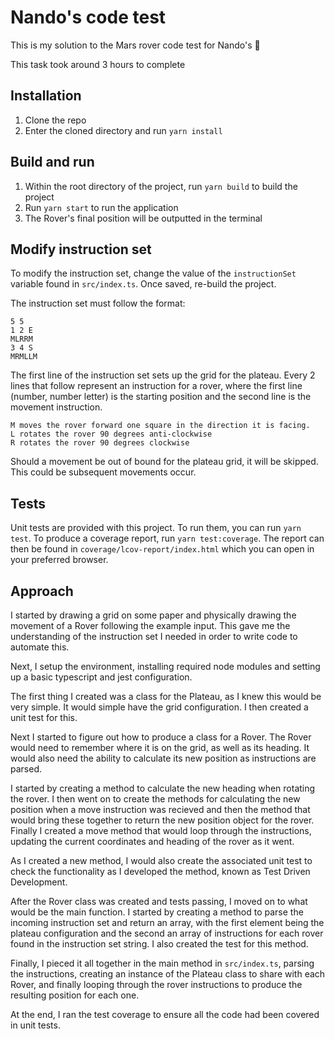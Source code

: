 # Nando's code test

This is my solution to the Mars rover code test for Nando's 🚀

This task took around 3 hours to complete

## Installation

1. Clone the repo
2. Enter the cloned directory and run `yarn install`

## Build and run

1. Within the root directory of the project, run `yarn build` to build the project
2. Run `yarn start` to run the application
3. The Rover's final position will be outputted in the terminal

## Modify instruction set

To modify the instruction set, change the value of the `instructionSet` variable found in `src/index.ts`. Once saved, re-build the project.

The instruction set must follow the format:

```
5 5
1 2 E
MLRRM
3 4 S
MRMLLM
```

The first line of the instruction set sets up the grid for the plateau. Every 2 lines that follow represent an instruction for a rover, where the first line (number, number letter) is the starting position and the second line is the movement instruction.

```
M moves the rover forward one square in the direction it is facing.
L rotates the rover 90 degrees anti-clockwise
R rotates the rover 90 degrees clockwise
```

Should a movement be out of bound for the plateau grid, it will be skipped. This could be subsequent movements occur.

## Tests

Unit tests are provided with this project. To run them, you can run `yarn test`. To produce a coverage report, run `yarn test:coverage`. The report can then be found in `coverage/lcov-report/index.html` which you can open in your preferred browser.

## Approach

I started by drawing a grid on some paper and physically drawing the movement of a Rover following the example input. This gave me the understanding of the instruction set I needed in order to write code to automate this.

Next, I setup the environment, installing required node modules and setting up a basic typescript and jest configuration.

The first thing I created was a class for the Plateau, as I knew this would be very simple. It would simple have the grid configuration. I then created a unit test for this.

Next I started to figure out how to produce a class for a Rover. The Rover would need to remember where it is on the grid, as well as its heading. It would also need the ability to calculate its new position as instructions are parsed.

I started by creating a method to calculate the new heading when rotating the rover. I then went on to create the methods for calculating the new position when a move instruction was recieved and then the method that would bring these together to return the new position object for the rover. Finally I created a move method that would loop through the instructions, updating the current coordinates and heading of the rover as it went.

As I created a new method, I would also create the associated unit test to check the functionality as I developed the method, known as Test Driven Development.

After the Rover class was created and tests passing, I moved on to what would be the main function. I started by creating a method to parse the incoming instruction set and return an array, with the first element being the plateau configuration and the second an array of instructions for each rover found in the instruction set string. I also created the test for this method.

Finally, I pieced it all together in the main method in `src/index.ts`, parsing the instructions, creating an instance of the Plateau class to share with each Rover, and finally looping through the rover instructions to produce the resulting position for each one.

At the end, I ran the test coverage to ensure all the code had been covered in unit tests.
